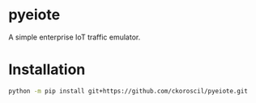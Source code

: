 # pyeiote

A simple enterprise IoT traffic emulator.


# Installation

```bash
python -m pip install git+https://github.com/ckoroscil/pyeiote.git
```